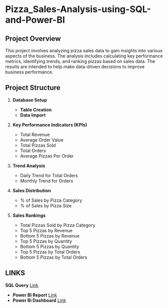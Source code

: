 # Pizza_Sales-Analysis-using-SQL-and-Power-BI


## Project Overview

This project involves analyzing pizza sales data to gain insights into various aspects of the business. The analysis includes calculating key performance metrics, identifying trends, and ranking pizzas based on sales data. The results are intended to help make data-driven decisions to improve business performance.

## Project Structure

1. **Database Setup**
   - **Table Creation**
   - **Data Import**
   
2. **Key Performance Indicators (KPIs)**
   - Total Revenue
   - Average Order Value
   - Total Pizzas Sold
   - Total Orders
   - Average Pizzas Per Order
   
3. **Trend Analysis**
   - Daily Trend for Total Orders
   - Monthly Trend for Orders
   
4. **Sales Distribution**
   - % of Sales by Pizza Category
   - % of Sales by Pizza Size
   
5. **Sales Rankings**
   - Total Pizzas Sold by Pizza Category
   - Top 5 Pizzas by Revenue
   - Bottom 5 Pizzas by Revenue
   - Top 5 Pizzas by Quantity
   - Bottom 5 Pizzas by Quantity
   - Top 5 Pizzas by Total Orders
   - Bottom 5 Pizzas by Total Orders

## LINKS
**SQL Query**
[Link](https://github.com/uds822/Pizza_Sales-Analysis-using-SQL-and-Power-BI/blob/main/Pizza%20sales%20sql%20quries.pdf)
- **Power BI Report**
 [Link](https://github.com/uds822/Pizza_Sales-Analysis-using-SQL-and-Power-BI/blob/main/Pizza_sales_Dashboard.pdf)
- **Power Bi Dashboard**
   [Link](https://github.com/uds822/Pizza_Sales-Analysis-using-SQL-and-Power-BI/blob/main/Pizza_sales_Dashboard.pdf)

